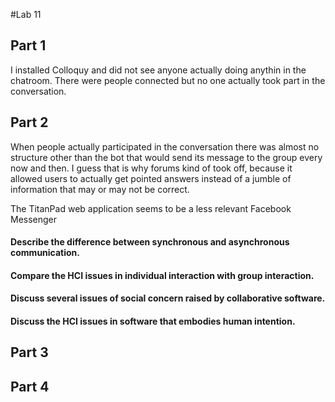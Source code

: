 #Lab 11

## Part 1

I installed Colloquy and did not see anyone actually doing anythin in the chatroom. There were people connected but no one actually took part in the conversation. 


## Part 2

When people actually participated in the conversation there was almost no structure other than the bot that would send its message to the group every now and then. I guess that is why forums kind of took off, because it allowed users to actually get pointed answers instead of a jumble of information that may or may not be correct.

The TitanPad web application seems to be a less relevant Facebook Messenger

#### Describe the difference between synchronous and asynchronous communication.

#### Compare the HCI issues in individual interaction with group interaction.

#### Discuss several issues of social concern raised by collaborative software.

#### Discuss the HCI issues in software that embodies human intention.

## Part 3




## Part 4

